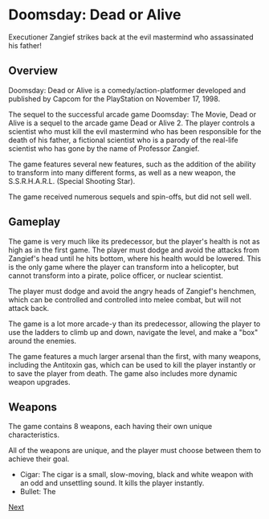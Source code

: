 # Doomsday: Dead or Alive

Executioner Zangief strikes back at the evil mastermind who assassinated his father!

## Overview

Doomsday: Dead or Alive is a comedy/action-platformer developed and published by Capcom for the PlayStation on November 17, 1998.

The sequel to the successful arcade game Doomsday: The Movie, Dead or Alive is a sequel to the arcade game Dead or Alive 2. The player controls a scientist who must kill the evil mastermind who has been responsible for the death of his father, a fictional scientist who is a parody of the real-life scientist who has gone by the name of Professor Zangief.

The game features several new features, such as the addition of the ability to transform into many different forms, as well as a new weapon, the S.S.R.H.A.R.L. (Special Shooting Star).

The game received numerous sequels and spin-offs, but did not sell well.

## Gameplay

The game is very much like its predecessor, but the player's health is not as high as in the first game. The player must dodge and avoid the attacks from Zangief's head until he hits bottom, where his health would be lowered. This is the only game where the player can transform into a helicopter, but cannot transform into a pirate, police officer, or nuclear scientist.

The player must dodge and avoid the angry heads of Zangief's henchmen, which can be controlled and controlled into melee combat, but will not attack back.

The game is a lot more arcade-y than its predecessor, allowing the player to use the ladders to climb up and down, navigate the level, and make a "box" around the enemies.

The game features a much larger arsenal than the first, with many weapons, including the Antitoxin gas, which can be used to kill the player instantly or to save the player from death. The game also includes more dynamic weapon upgrades.

## Weapons

The game contains 8 weapons, each having their own unique characteristics.

All of the weapons are unique, and the player must choose between them to achieve their goal.

*   Cigar: The cigar is a small, slow-moving, black and white weapon with an odd and unsettling sound. It kills the player instantly.
*   Bullet: The

[Next](330.md)